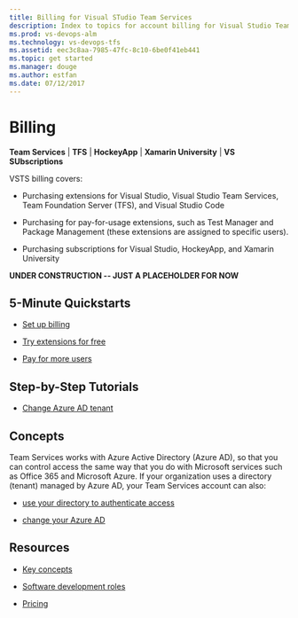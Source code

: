 ```yaml
---
title: Billing for Visual STudio Team Services  
description: Index to topics for account billing for Visual Studio Team Services (VSTS)
ms.prod: vs-devops-alm
ms.technology: vs-devops-tfs
ms.assetid: eec3c8aa-7985-47fc-8c10-6be0f41eb441
ms.topic: get started
ms.manager: douge
ms.author: estfan
ms.date: 07/12/2017
---
```


# Billing

**Team Services** | **TFS** | **HockeyApp** | **Xamarin University** | **VS SUbscriptions**

VSTS billing covers:

* Purchasing extensions for Visual Studio, Visual Studio Team Services, Team Foundation Server (TFS), and Visual Studio Code

* Purchasing for pay-for-usage extensions, such as Test Manager and Package Management (these extensions are assigned to specific users). 

* Purchasing subscriptions for Visual Studio, HockeyApp, and Xamarin University


**UNDER CONSTRUCTION -- JUST A PLACEHOLDER FOR NOW**




## 5-Minute Quickstarts  

 * [Set up billing](set-up-billing-for-your-account-vs.md)

 * [Try extensions for free](try-additional-features-vs.md)

 * [Pay for more users](buy-basic-access-add-team-services-users.md)


## Step-by-Step Tutorials

* [Change Azure AD tenant](change-azure-active-directory-team-services-account.md)


## Concepts 

Team Services works with Azure Active Directory (Azure AD), 
so that you can control access the same way that you do 
with Microsoft services such as Office 365 and Microsoft Azure. 
If your organization uses a directory (tenant) managed by Azure AD, 
your Team Services account can also:

* [use your directory to authenticate access](manage-organization-access-for-your-account-vs.md)

* [change your Azure AD](change-azure-active-directory-team-services-account.md)


## Resources 

* [Key concepts](../concepts.md)

* [Software development roles](../roles.md)

* [Pricing](https://www.visualstudio.com/team-services/pricing/)
